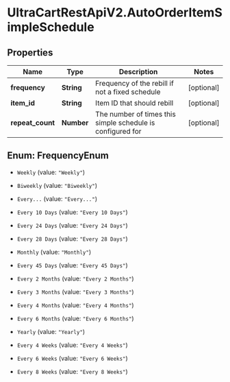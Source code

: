# UltraCartRestApiV2.AutoOrderItemSimpleSchedule

## Properties

Name | Type | Description | Notes
------------ | ------------- | ------------- | -------------
**frequency** | **String** | Frequency of the rebill if not a fixed schedule | [optional] 
**item_id** | **String** | Item ID that should rebill | [optional] 
**repeat_count** | **Number** | The number of times this simple schedule is configured for | [optional] 



## Enum: FrequencyEnum


* `Weekly` (value: `"Weekly"`)

* `Biweekly` (value: `"Biweekly"`)

* `Every...` (value: `"Every..."`)

* `Every 10 Days` (value: `"Every 10 Days"`)

* `Every 24 Days` (value: `"Every 24 Days"`)

* `Every 28 Days` (value: `"Every 28 Days"`)

* `Monthly` (value: `"Monthly"`)

* `Every 45 Days` (value: `"Every 45 Days"`)

* `Every 2 Months` (value: `"Every 2 Months"`)

* `Every 3 Months` (value: `"Every 3 Months"`)

* `Every 4 Months` (value: `"Every 4 Months"`)

* `Every 6 Months` (value: `"Every 6 Months"`)

* `Yearly` (value: `"Yearly"`)

* `Every 4 Weeks` (value: `"Every 4 Weeks"`)

* `Every 6 Weeks` (value: `"Every 6 Weeks"`)

* `Every 8 Weeks` (value: `"Every 8 Weeks"`)




